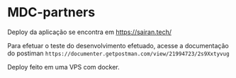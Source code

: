 # MDC-partners

Deploy da aplicação se encontra em https://sairan.tech/

Para efetuar o teste do desenvolvimento efetuado, acesse a documentação do postiman `https://documenter.getpostman.com/view/21994723/2s9Xxtyvug`

Deploy feito em uma VPS com docker.
